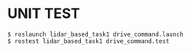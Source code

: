 # UNIT TEST

```
$ roslaunch lidar_based_task1 drive_command.launch
$ rostest lidar_based_task1 drive_command.test
```
